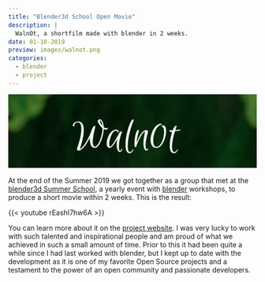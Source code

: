 ```yaml
---
title: "Blender3d School Open Movie"
description: |
  WalnOt, a shortfilm made with blender in 2 weeks.
date: 01-10-2019
preview: images/walnot.png
categories:
  - blender
  - project
---
```


![](walnot-featured.png)

At the end of the Summer 2019 we got together as a group that met at the [blender3d Summer School](https://blender3dschool.de/), a yearly event with [blender](https://www.blender.org/) workshops, to produce a short movie within 2 weeks.
This is the result:

{{< youtube rEashI7hw6A >}}

You can learn more about it on the [project website](https://blender3dschool.de/waln0t).
I was very lucky to work with such talented and inspirational people and am proud of what we achieved in such a small amount of time.
Prior to this it had been quite a while since I had last worked with blender, but I kept up to date with the development as it is one of my favorite Open Source projects and a testament to the power of an open community and passionate developers.
